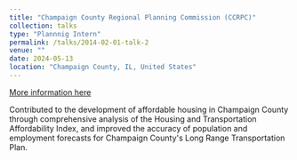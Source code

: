 ```yaml
---
title: "Champaign County Regional Planning Commission (CCRPC)"
collection: talks
type: "Plannnig Intern"
permalink: /talks/2014-02-01-talk-2
venue: ""
date: 2024-05-13
location: "Champaign County, IL, United States"
---
```


[More information here](http://example2.com)

Contributed to the development of affordable housing in Champaign County through comprehensive analysis of the Housing and Transportation Affordability Index, and improved the accuracy of population and employment forecasts for Champaign County's Long Range Transportation Plan.
